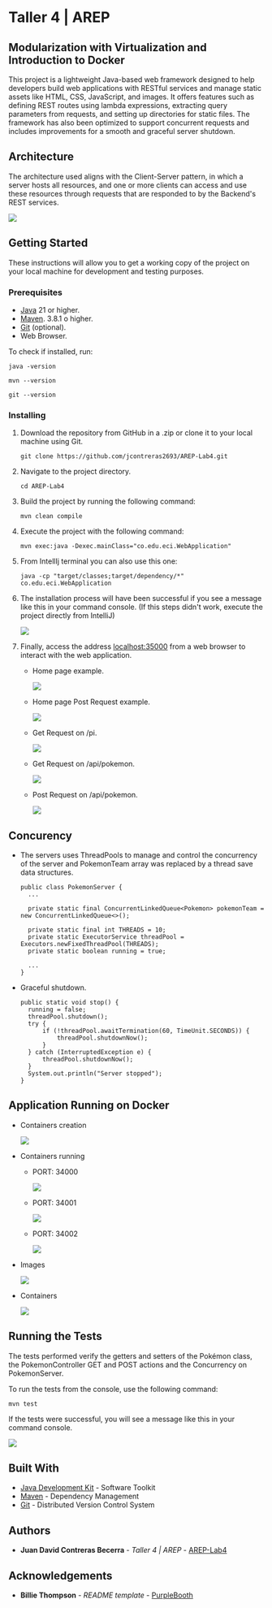 # Taller 4 | AREP

## Modularization with Virtualization and Introduction to Docker

This project is a lightweight Java-based web framework designed to help developers build web applications with RESTful services and manage static assets like HTML, CSS, JavaScript, and images. It offers features such as defining REST routes using lambda expressions, extracting query parameters from requests, and setting up directories for static files. The framework has also been optimized to support concurrent requests and includes improvements for a smooth and graceful server shutdown.

## Architecture

The architecture used aligns with the Client-Server pattern, in which a server hosts all resources, and one or more clients can access and use these resources through requests that are responded to by the Backend's REST services.

![](src/main/resources/images/architecture.png)

## Getting Started

These instructions will allow you to get a working copy of the project on your local machine for development and testing purposes.

### Prerequisites

- [Java](https://www.oracle.com/co/java/technologies/downloads/) 21 or higher.
- [Maven](https://maven.apache.org/download.cgi). 3.8.1 o higher.
- [Git](https://git-scm.com/downloads) (optional).
- Web Browser.

To check if installed, run:

```
java -version
```
```
mvn --version
```
```
git --version
```

### Installing

1. Download the repository from GitHub in a .zip or clone it to your local machine using Git.

    ```
    git clone https://github.com/jcontreras2693/AREP-Lab4.git
    ```
   
2. Navigate to the project directory.

    ```
    cd AREP-Lab4
    ```
   
3. Build the project by running the following command:

    ```
    mvn clean compile
    ```

4. Execute the project with the following command:

    ```
    mvn exec:java -Dexec.mainClass="co.edu.eci.WebApplication"
    ```

5. From IntellIj terminal you can also use this one:

    ```
    java -cp "target/classes;target/dependency/*" co.edu.eci.WebApplication
    ```

6. The installation process will have been successful if you see a message like this in your command console. (If this steps didn't work, execute the project directly from IntelliJ)

    ![](src/main/resources/images/succes.png)

7. Finally, access the address [localhost:35000](http://localhost:35000/) from a web browser to interact with the web application.

   - Home page example.

       ![](src/main/resources/images/home-page.png)

   - Home page Post Request example.

       ![](src/main/resources/images/employed-page.png)

   - Get Request on /pi.

     ![](src/main/resources/images/pi-endpoint.png)

   - Get Request on /api/pokemon.

       ![](src/main/resources/images/api-pokemon.png)

   - Post Request on /api/pokemon.

     ![](src/main/resources/images/post-pokemon.png)

## Concurency
- The servers uses ThreadPools to manage and control the concurrency of the server and PokemonTeam array was replaced by a thread save data structures.

  ```
  public class PokemonServer {
    ...
    
    private static final ConcurrentLinkedQueue<Pokemon> pokemonTeam = new ConcurrentLinkedQueue<>();
  
    private static final int THREADS = 10;
    private static ExecutorService threadPool = Executors.newFixedThreadPool(THREADS);
    private static boolean running = true;
  
    ...
  }
  ```
  
- Graceful shutdown.

  ```
  public static void stop() {
    running = false;
    threadPool.shutdown();
    try {
        if (!threadPool.awaitTermination(60, TimeUnit.SECONDS)) {
            threadPool.shutdownNow();
        }
    } catch (InterruptedException e) {
        threadPool.shutdownNow();
    }
    System.out.println("Server stopped");
  }
  ```

## Application Running on Docker

- Containers creation

  ![](src/main/resources/images/container-creation.png)

- Containers running

  - PORT: 34000

    ![](src/main/resources/images/docker1.png)

  - PORT: 34001

    ![](src/main/resources/images/docker2.png)

  - PORT: 34002

    ![](src/main/resources/images/docker3.png)

- Images

  ![](src/main/resources/images/docker-images.png)

- Containers

  ![](src/main/resources/images/docker-containers.png)

## Running the Tests

The tests performed verify the getters and setters of the Pokémon class, the PokemonController GET and POST actions and the Concurrency on PokemonServer.

To run the tests from the console, use the following command:

```
mvn test
```

If the tests were successful, you will see a message like this in your command console.

![](src/main/resources/images/tests.png)

## Built With

* [Java Development Kit](https://www.oracle.com/co/java/technologies/downloads/) - Software Toolkit
* [Maven](https://maven.apache.org/) - Dependency Management
* [Git](https://git-scm.com/) - Distributed Version Control System

## Authors

* **Juan David Contreras Becerra** - *Taller 4 | AREP* - [AREP-Lab4](https://github.com/AnaDuranB/Taller-04-AREP.git)

## Acknowledgements

* **Billie Thompson** - *README template* - [PurpleBooth](https://github.com/PurpleBooth)
